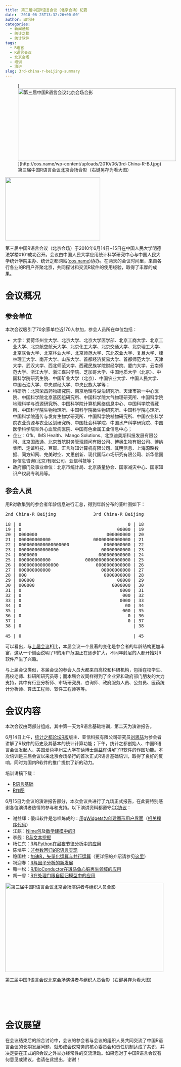```yaml
---
title: 第三届中国R语言会议（北京会场）纪要
date: '2010-06-23T13:32:26+00:00'
author: 邱怡轩
categories:
  - 新闻通知
  - 统计之都
  - 统计软件
tags:
  - R语言
  - R语言会议
  - 北京会场
  - 培训
  - 演讲
slug: 3rd-china-r-beijing-summary
---
```


<figure style="width: 500px" class="wp-caption aligncenter">[<img class="aligncenter size-large wp-image-1821" title="第三届中国R语言会议北京会场合影" src="http://cos.name/wp-content/uploads/2010/06/3rd-China-R-BJ-500x229.jpg" alt="第三届中国R语言会议北京会场合影" width="500" height="229" />](http://cos.name/wp-content/uploads/2010/06/3rd-China-R-BJ.jpg)<figcaption class="wp-caption-text">第三届中国R语言会议北京会场合影（右键另存为看大图）</figcaption></figure> 

[<img class="aligncenter size-medium wp-image-2276" title="中国R语言会议标识" src="http://cos.name/wp-content/uploads/2010/06/China-R-Logo-300x199.png" alt="" width="300" height="199" srcset="http://cos.name/wp-content/uploads/2010/06/China-R-Logo-300x199.png 300w, http://cos.name/wp-content/uploads/2010/06/China-R-Logo-500x331.png 500w, http://cos.name/wp-content/uploads/2010/06/China-R-Logo.png 532w" sizes="(max-width: 300px) 100vw, 300px" />](http://cos.name/wp-content/uploads/2010/06/China-R-Logo.png)

第三届中国R语言会议（北京会场）于2010年6月14日~15日在中国人民大学明德法学楼0101成功召开。会议由中国人民大学应用统计科学研究中心与中国人民大学统计学院主办、统计之都网站(<a href="http://cos.name" target="_blank">cos.name</a>)协办。在两天的会议时间里，来自各行各业的R用户齐聚北京，共同探讨和交流R软件的使用经验，取得了丰厚的成果。 

# 会议概况

## 参会单位

本次会议吸引了70余家单位近170人参加，参会人员所在单位包括：

  * 大学：爱荷华州立大学、北京大学、北京大学医学部、北京工商大学、北京工业大学、北京航空航天大学、北京化工大学、北京交通大学、北京理工大学、北京联合大学、北京林业大学、北京师范大学、东北农业大学、复旦大学、桂林理工大学、南开大学、山东大学、首都经济贸易大学、首都师范大学、天津大学、武汉大学、西北师范大学、西藏民族学院财经学院、厦门大学、云南师范大学、浙江大学、浙江嘉兴学院、芝加哥大学、中国地质大学（北京）、中国科学院研究生院、中国矿业大学（北京）、中国农业大学、中国人民大学、中国石油大学、中央财经大学、中央民族大学等；
  * 科研所：北京荣昌药物研究院、南京地理与湖泊研究所、天津市第一中心医院、中国科学院北京基因组研究所、中国科学院大气物理研究所、中国科学院地理科学与资源研究所、中国科学院计算机网络信息中心、中国科学院青藏所、中国科学院生物物理所、中国科学院微生物研究所、中国科学院心理所、中国科学院遗传与发育生物学研究所、中国科学院植物研究所、中国农业科学院农业资源与农业区划研究所、中国社会科学院、中国水产科学研究院、中国医学科学院阜外心血管病医院、中国有色金属工业信息中心；
  * 企业：Gfk、IMS Health、Mango Solutions、北京迪美斯科技发展有限公司、<span>北京国政通<em>、</em></span>北京首航财务管理顾问有限公司、博奥生物有限公司、博纳集团、定谊科技、豆瓣、汇言群知计算机有限公司、其明信息、上海源略数据、同方知网、完美时空、文思创新、现代国际市场研究有限公司、新华信国际信息咨询(北京)有限公司、亚信科技等；
  * 政府部门及事业单位：北京市统计局、北京质量协会、国家减灾中心、国家知识产权局专利局等。

## 参会人员

用R对收集到的参会者年龄信息进行汇总，得到年龄分布的茎叶图如下： 

<pre class="brush: r">2nd China-R Beijing              3rd China-R Beijing

18 | 0                                        0 | 18
19 | 0                                    00000 | 19
20 | 0000000                          000000000 | 20
21 | 000000000000                00000000000000 | 21
22 | 0000000000000000000             0000000000 | 22
23 | 000000000000000                00000000000 | 23
24 | 0000000                       000000000000 | 24
25 | 000000000000             00000000000000000 | 25
26 | 000000000000000              0000000000000 | 26
27 | 000000000000                   00000000000 | 27
28 | 000                             0000000000 | 28
29 | 000000                               00000 | 29
30 | 000000                             0000000 | 30
31 | 0                                     0000 | 31
32 | 0                                      000 | 32
33 | 0                                     0000 | 33
34 | 0                                       00 | 34
35 |                                        000 | 35
36 | 0                                        0 | 36
37 |                                          0 | 37
38 | 0                                          | 38

45 | 0                                          | 45</pre>

可以看出，与<a href="http://cos.name/2009/12/2nd-chinese-r-conference-summary/" target="_blank">上届会议</a>相比，本届会议一个显著的变化是参会者的年龄结构更加丰富，这从一个侧面说明了R的用户范围正在逐步扩大，不同年龄层的人都开始对R软件产生了兴趣。

与上届会议类似，本届会议的参会人员大都来自高校和科研机构，包括在校学生、高校老师、科研所研究员等；而本届会议同样得到了企业界和政府部门朋友的大力支持，其中有行业分析师、市场研究员、咨询师、政府服务人员、公务员、医药统计分析师、算法工程师、软件工程师等等。 

# 会议内容

本次会议由两部分组成，其中第一天为R语言基础培训，第二天为演讲报告。

6月14日上午，<a href="http://cos.name/cn/forum/15" target="_blank">统计之都论坛R版</a>版主、亚信科技有限公司研究员<a href="http://www.bjt.name/" target="_blank">刘思喆</a>为参会者讲解了R软件的历史及其基本的统计计算功能；下午，统计之都创始人、中国R语言会议发起人、美国爱荷华州立大学在读博士<a href="http://yihui.name/" target="_blank">谢益辉</a>讲解了R软件的作图功能。本次培训是三届会议以来北京会场举行的首次正式R语言基础培训，取得了良好的反响，同时为国内R软件的推广提供了新的动力。

培训讲稿下载：

  * <a href="http://cos.name/wp-content/uploads/2010/06/China-R-2010-Rintro.pdf" target="_blank">R语言基础</a>
  * <a href="http://cos.name/wp-content/uploads/2010/06/China-R-2010-Graphics.zip" target="_blank">R作图</a>

6月15日为会议的演讲报告部分，本次会议共进行了九场正式报告，在此要特别感谢各位演讲者热情的参与和支持。以下演讲资料都遵守<a href="http://creativecommons.org/licenses/by/3.0/deed.zh" target="_blank">CC协议</a>：

  * 谢益辉：傻瓜软件是怎样炼成的：<a href="http://yihui.name/cn/wp-content/uploads/2010/06/3rd-ChinaR-gWidgets-Yihui-Xie.pdf" target="_blank">用gWidgets包创建图形用户界面</a>（<a href="http://yihui.name/cn/wp-content/uploads/2010/06/3rd-ChinaR-gWidgets-Yihui-Xie.txt" target="_blank">相关程序代码</a>）
  * 江麒：<a href="http://cos.name/wp-content/uploads/2010/06/China-R-2010-Nlme-Package.pdf" target="_blank">Nlme包</a>及<a href="http://cos.name/wp-content/uploads/2010/06/China-R-2010-MCM-with-R.pdf" target="_blank">数学建模中的R</a>
  * 李舰：<a href="http://cos.name/wp-content/uploads/2010/06/China-R-2010-Text-Mining.pdf" target="_blank">R与文本挖掘</a>
  * 杨仁东：<a href="http://cos.name/wp-content/uploads/2010/06/China-R-2010-R-Python.pdf" target="_blank">R与Python在昼夜节律分析中的应用</a>
  * 陈堰平：<a href="http://cos.name/wp-content/uploads/2010/06/China-R-2010-Nonparametric-Regression-with-R.pdf" target="_blank">非参数回归的R语言实现</a>
  * 稳国柱：<a href="http://cos.name/wp-content/uploads/2010/06/China-R-2010-Vectorization.ppt" target="_blank">加速R，矢量化运算与并行运算</a>（更详细的介绍请参见<a href="http://www.wentrue.net/blog/?p=945" target="_blank">这里</a>）
  * 祝迎春：<a href="http://cos.name/wp-content/uploads/2010/06/China-R-2010-Factor-Analysis.pdf" target="_blank">R与因子分析的新发展</a>
  * 甄一松：<a href="http://cos.name/wp-content/uploads/2010/06/China-R-2010-R-Bioconductor.pdf" target="_blank">R/BioConductor在斑马鱼心脏再生领域的应用</a>
  * 胡一睿：<a href="http://cos.name/wp-content/uploads/2010/06/China-R-2010-Time-Series-TAR-Model.pdf" target="_blank">R在处理门限自回归模型中的应用</a><figure style="width: 500px" class="wp-caption aligncenter">

[<img class="aligncenter size-large wp-image-1821" title="第三届中国R语言会议北京会场演讲者与组织人员合影" src="http://cos.name/wp-content/uploads/2010/06/3rd-China-R-BJ-2-500x281.jpg" alt="第三届中国R语言会议北京会场演讲者与组织人员合影" width="500" height="281" />](http://cos.name/wp-content/uploads/2010/06/3rd-China-R-BJ-2.jpg)<figcaption class="wp-caption-text">第三届中国R语言会议北京会场演讲者与组织人员合影（右键另存为看大图）</figcaption></figure> 

#  

# 会议展望

在会议结束后的综合讨论中，会议的参会者与会议的组织人员共同交流了中国R语言会议的长期发展问题，就形成会议常务的核心委员会和责任机制达成了共识，并决定要在正式的R会议之外举办经常性的交流活动。如果您对于中国R语言会议有何意见或建议，也请在此提出，谢谢！
